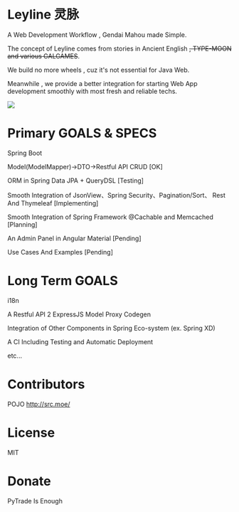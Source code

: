 # Leyline 灵脉
A Web Development Workflow , Gendai Mahou made Simple.

The concept of Leyline comes from stories in Ancient English ~~, TYPE-MOON and various GALGAMES~~.

We build no more wheels , cuz it's not essential for Java Web.

Meanwhile , we provide a better integration for starting Web App development smoothly with most fresh and reliable techs.

![](http://kohaku.kouhi.me/wp-content/uploads/2014/03/leyline.png)

# Primary GOALS & SPECS
Spring Boot

Model(ModelMapper)->DTO->Restful API CRUD [OK]

ORM in Spring Data JPA + QueryDSL [Testing]

Smooth Integration of JsonView、Spring Security、Pagination/Sort、 Rest And Thymeleaf  [Implementing]

Smooth Integration of Spring Framework @Cachable and Memcached  [Planning]

An Admin Panel in Angular Material [Pending]

Use Cases And Examples [Pending]

# Long Term GOALS

i18n

A Restful API 2 ExpressJS Model Proxy Codegen

Integration of Other Components in Spring Eco-system (ex. Spring XD)

A CI Including Testing and Automatic Deployment

etc...

# Contributors
POJO http://src.moe/    

# License
MIT

# Donate
PyTrade Is Enough
